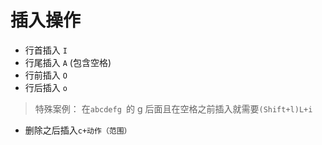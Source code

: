 <!--
 * @Author: hy
 * @Date: 2022-06-13 20:54:59
 * @LastEditors: hy
 * @Description:
 * @LastEditTime: 2022-06-13 20:56:48
 * @FilePath: /til/vim/vim_insert_operation.md
 * Copyright 2022 hy, All Rights Reserved.
 * 仅供学习使用~
-->

# 插入操作

- 行首插入 `I`
- 行尾插入 `A` (包含空格)
- 行前插入 `O`
- 行后插入 `o`

> 特殊案例：
> 在`abcdefg `的 g 后面且在空格之前插入就需要`(Shift+l)L+i`

- 删除之后插入`c+动作（范围）`
